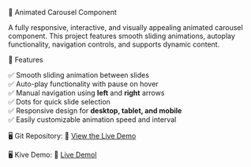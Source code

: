  🎠 Animated Carousel Component

A fully responsive, interactive, and visually appealing animated carousel component. This project features smooth sliding animations, autoplay functionality, navigation controls, and supports dynamic content.


 🚀 Features

✅ Smooth sliding animation between slides  
✅ Auto-play functionality with pause on hover  
✅ Manual navigation using **left** and **right** arrows  
✅ Dots for quick slide selection  
✅ Responsive design for **desktop, tablet, and mobile**  
✅ Easily customizable animation speed and interval  



 🖥️ Git Repository:
🔗 [View the Live Demo](https://github.com/Anees44/Create-Craousel-Component)

🖥️ Kive Demo:
🔗 [Live Demol](https://create-craousel-component.vercel.app/) 


